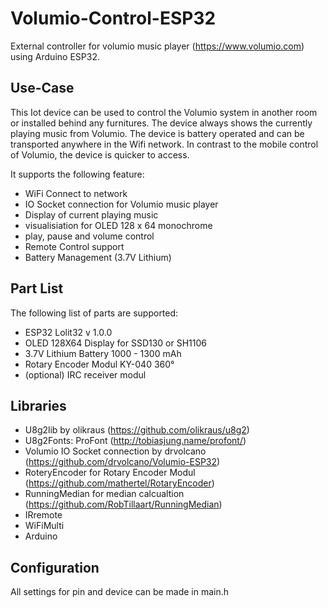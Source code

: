 # Volumio-Control-ESP32
External controller for volumio music player (https://www.volumio.com) using Arduino ESP32.

## Use-Case
This Iot device can be used to control the Volumio system in another room or installed behind any furnitures. The device always shows the currently playing music from Volumio. The device is battery operated and can be transported anywhere in the Wifi network. In contrast to the mobile control of Volumio, the device is quicker to access.

It supports the following feature: 
* WiFi Connect to network
* IO Socket connection for Volumio music player
* Display of current playing music
* visualisiation for OLED 128 x 64 monochrome
* play, pause and volume control 
* Remote Control support
* Battery Management (3.7V Lithium)

## Part List
The following list of parts are supported:
* ESP32 Lolit32 v 1.0.0
* OLED 128X64 Display for SSD130 or SH1106 
* 3.7V Lithium Battery 1000 - 1300 mAh
* Rotary Encoder Modul KY-040 360°
* (optional) IRC receiver modul

## Libraries
* U8g2lib by olikraus (https://github.com/olikraus/u8g2)
* U8g2Fonts: ProFont (http://tobiasjung.name/profont/)
* Volumio IO Socket connection by drvolcano (https://github.com/drvolcano/Volumio-ESP32)
* RoteryEncoder for Rotary Encoder Modul (https://github.com/mathertel/RotaryEncoder) 
* RunningMedian for median calcualtion (https://github.com/RobTillaart/RunningMedian)
* IRremote
* WiFiMulti
* Arduino


## Configuration
All settings for pin and device can be made in main.h 

